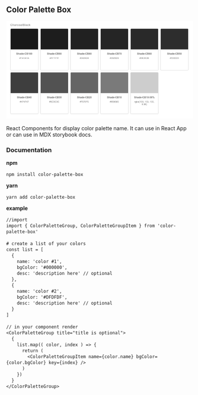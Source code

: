 ## Color Palette Box

![Screenshot](static/color-palette-box-preview.png)

React Components for display color palette name.
It can use in React App or can use in MDX storybook docs.

### Documentation

**npm**
```
npm install color-palette-box
```

**yarn**
```
yarn add color-palette-box
```

**example**
```
//import
import { ColorPaletteGroup, ColorPaletteGroupItem } from 'color-palette-box'

# create a list of your colors
const list = [
  {
    name: 'color #1',
    bgColor: '#000000',
    desc: 'description here' // optional
  },
  {
    name: 'color #2',
    bgColor: '#DFDFDF',
    desc: 'description here' // optional
  }
]

// in your component render
<ColorPaletteGroup title="title is optional">
  {
    list.map(( color, index ) => {
      return (
        <ColorPaletteGroupItem name={color.name} bgColor={color.bgColor} key={index} />
      )
    })
  }
</ColorPaletteGroup>
```
